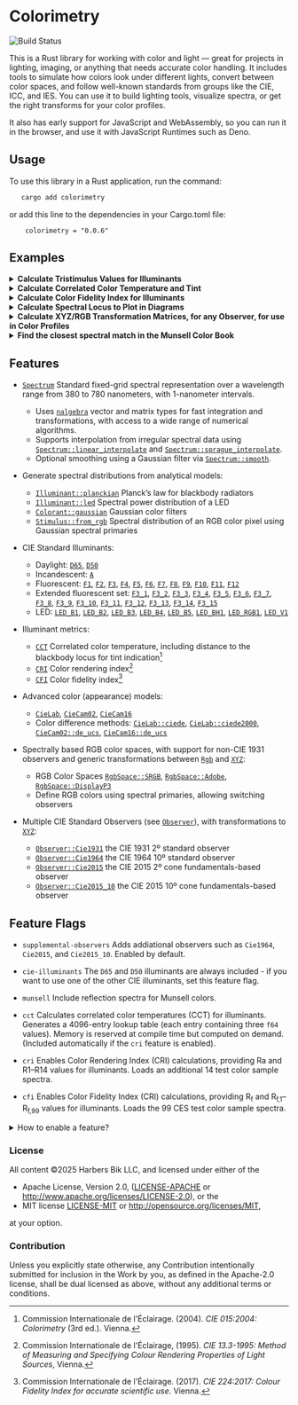 # Colorimetry

![Build Status](https://github.com/harbik/colorimetry/actions/workflows/build-and-test.yml/badge.svg)

<!-- cargo-rdme start -->

This is a Rust library for working with color and light — great for projects in lighting, imaging, or anything that needs accurate color handling.
It includes tools to simulate how colors look under different lights, convert between color spaces, and follow well-known standards from groups like the CIE, ICC, and IES.
You can use it to build lighting tools, visualize spectra, or get the right transforms for your color profiles.

It also has early support for JavaScript and WebAssembly, so you can run it in the browser, and use it with JavaScript Runtimes such as Deno.

## Usage
To use this library in a Rust application, run the command:
 ```bash
    cargo add colorimetry
```
or add this line to the dependencies in your Cargo.toml file:
```text
    colorimetry = "0.0.6"
```

## Examples
<details>
<summary><strong>Calculate Tristimulus Values for Illuminants</strong></summary>

This example calculates the XYZ tristimulus values of the D65 illuminant for both the CIE 1931 2º standard observer and the CIE 2015 10º observer.

```rust
    use colorimetry::illuminant::D65;

    // D65 Tristimulus values, using the CIE1931 standard observer by default
    let xyz_d65 = D65.xyz(None).set_illuminance(100.0);

    let [x, y, z] = xyz_d65.values();
    // [95.04, 100.0, 108.86]

    // D65 Tristimulus values using the CIE2015 10º observer
    // This requires the `supplemental-observers` feature (enabled by default)
    use colorimetry::observer::Observer::Cie2015_10;
    let xyz_d65_10 = D65
        .xyz(Some(Cie2015_10)).set_illuminance(100.0);

    let [x_10, y_10, z_10] = xyz_d65_10.values();
    //[94.72, 100.0, 107.143]
```
</details>

<details>
<summary><strong>Calculate Correlated Color Temperature and Tint</strong></summary>

The correlated color temperature (CCT) of an illuminant, typically expressed in kelvin (K),
describes whether a light source appears warm (low CCT) or cool (high CCT). It is a key parameter
for characterizing the visual appearance of white light .
This example calculates both the correlated color temperature and the deviation from the Planckian
locus, often referred to as the tint.

```rust
    use colorimetry::illuminant::A;

    // Calculate CCT and Duv for the A illuminant
    // Requires `cct`, and `cie-illuminants` features
    let [cct, duv] = A.cct().unwrap().values();
    // [2855.4977, 0.0]
```
</details>

<details>
<summary><strong>Calculate Color Fidelity Index for Illuminants</strong></summary>

The CIE has announced that the Color Fidelity Index (CFI) will replace the Color Rendering Index
(CRI) as the standard metric for evaluating color rendering. Both indices aim to quantify how
accurately a light source reproduces the colors of illuminated objects. However, the CFI offers a
significant improvement in accuracy by using 99 reference color samples and more advanced color
difference metrics, compared to the CRI’s use of only 8 samples.
Below is an example calculation of the general Color Fidelity Index for the CIE F2 illuminant:

```rust
    use colorimetry::illuminant::F2;

    // Calculate the Color Fidelity Index of the CIE F2 standard illuminant
    // Requires `cfi`, and `cie-illuminants` features
    let cf_f2 = F2.cfi().unwrap();
    let cf = cf_f2.general_color_fidelity_index();
    // 70.3
```
</details>

<details>

<summary><strong>Calculate Spectral Locus to Plot in Diagrams</strong></summary>

The spectral locus is the boundary in a chromaticity diagram that encloses all perceivable,
physically realizable colors. Due to its shape, it is sometimes informally referred to as the
"horseshoe."
Below, we compute the chromaticity coordinates that define the spectral locus.

```rust
    use colorimetry::observer::Observer::Cie1931;
    let mut locus = Vec::new();
    let wavelength_range = Cie1931.spectral_locus_wavelength_range();
    for wavelength in wavelength_range {
        // unwrap OK because nm is in range
        let xyz = Cie1931.xyz_at_wavelength(wavelength).unwrap();
        let chromaticity = xyz.chromaticity();
        locus.push([wavelength as f64, chromaticity.x(), chromaticity.y()]);
    }
    println!("{locus:?}");
```
</details>

<details>
<summary><strong>Calculate XYZ/RGB Transformation Matrices, for any Observer, for use in Color Profiles</strong></summary>
This is usually done with the CIE 1931 Standard Observer, but this library supports any observer—as long as both the color space and the data use the same one.
Instead of fixed XYZ values, it computes conversions from the spectral definitions of the primaries to be able to do so.
Here, we compute transformation matrices for the `DisplayP3` color space using both the `Cie1931` and `Cie2015` observers.

```rust
    use colorimetry::observer::Observer;
    use colorimetry::rgb::RgbSpace::DisplayP3;

    let xyz2rgb_31 = Observer::Cie1931.xyz2rgb(DisplayP3);
        //  2.4933, -0.9313, -0.4027,
        // -0.8298,  1.7629,  0.0236,
        //  0.0355, -0.076,	  0.9574

    let rgb2xyz_31 = Observer::Cie1931.rgb2xyz(DisplayP3);
        // 0.4866, 0.2656, 0.1981,
        // 0.2291, 0.6917, 0.0792,
        // 0.0001, 0.0451, 1.0433,

    // requires `supplemental-observers`
    use colorimetry::observer::Observer::Cie2015;

    let xyz2rgb_15 = Cie2015.xyz2rgb(DisplayP3);
       //  2.5258,  -1.0009,	-0.3649,
       // -0.9006,   1.8546,	-0.0011,
       //  0.0279,  -0.0574,	 0.95874
```
</details>

<details>
<summary><strong>Find the closest spectral match in the Munsell Color Book</strong></summary>

This example finds the best matching color in the Munsell Color Book for a given sample—in this case, the R9 test color used in the CRI color rendering method.
It uses the `CieCam16::de_ucs` color difference metric and the `Cie2015_10` standard observer to calculate perceptual similarity.

The closest match identified is Munsell "5R 5/14", a vivid red hue, with a color difference of just 3 ΔE.
In practical terms, a ΔE of 3 is considered a close match—just at the threshold where most observers might start to notice a difference under controlled viewing conditions.

```rust
    // requires `cri`, `supplemental-observers`, and `munsell` features
    use colorimetry::observer::Observer::Cie2015_10;
    use colorimetry::colorant::{MunsellCollection, TCS};

    let cri_r9 = &TCS[8];
    let (key, delta_e) = MunsellCollection::match_ciecam16(
        cri_r9,
        None,
        None,
        Some(Cie2015_10),
    )
    .unwrap();
    // ("5R4/14", 3.0)
```
</details>

## Features

- [`Spectrum`] Standard fixed-grid spectral representation over a wavelength range from 380 to 780 nanometers, with 1-nanometer intervals.
  - Uses [`nalgebra`] vector and matrix types for fast integration and transformations, with access to a wide range of numerical algorithms.
  - Supports interpolation from irregular spectral data using [`Spectrum::linear_interpolate`] and [`Spectrum::sprague_interpolate`].
  - Optional smoothing using a Gaussian filter via [`Spectrum::smooth`].

- Generate spectral distributions from analytical models:
  - [`Illuminant::planckian`] Planck’s law for blackbody radiators
  - [`Illuminant::led`] Spectral power distribution of a LED
  - [`Colorant::gaussian`] Gaussian color filters
  - [`Stimulus::from_rgb`] Spectral distribution of an RGB color pixel using Gaussian spectral primaries

- CIE Standard Illuminants:
  - Daylight: [`D65`], [`D50`]
  - Incandescent: [`A`]
  - Fluorescent: [`F1`], [`F2`], [`F3`], [`F4`], [`F5`], [`F6`], [`F7`], [`F8`], [`F9`], [`F10`], [`F11`], [`F12`]
  - Extended fluorescent set: [`F3_1`], [`F3_2`], [`F3_3`], [`F3_4`], [`F3_5`], [`F3_6`], [`F3_7`], [`F3_8`], [`F3_9`], [`F3_10`], [`F3_11`], [`F3_12`], [`F3_13`], [`F3_14`], [`F3_15`]
  - LED: [`LED_B1`], [`LED_B2`], [`LED_B3`], [`LED_B4`], [`LED_B5`], [`LED_BH1`], [`LED_RGB1`], [`LED_V1`]

- Illuminant metrics:
  - [`CCT`] Correlated color temperature, including distance to the blackbody locus for tint indication[^1]
  - [`CRI`] Color rendering index[^2]
  - [`CFI`] Color fidelity index[^3]

- Advanced color (appearance) models:
  - [`CieLab`], [`CieCam02`], [`CieCam16`]
  - Color difference methods: [`CieLab::ciede`], [`CieLab::ciede2000`], [`CieCam02::de_ucs`], [`CieCam16::de_ucs`]

- Spectrally based RGB color spaces, with support for non-CIE 1931 observers and generic transformations between [`Rgb`] and [`XYZ`]:
  - RGB Color Spaces [`RgbSpace::SRGB`],  [`RgbSpace::Adobe`], [`RgbSpace::DisplayP3`]
  - Define RGB colors using spectral primaries, allowing switching observers

- Multiple CIE Standard Observers (see [`Observer`]), with transformations to [`XYZ`]:
  - [`Observer::Cie1931`] the CIE 1931 2º standard observer
  - [`Observer::Cie1964`] the CIE 1964 10º standard observer
  - [`Observer::Cie2015`] the CIE 2015 2º cone fundamentals-based observer
  - [`Observer::Cie2015_10`] the CIE 2015 10º cone fundamentals-based observer

## Feature Flags

- `supplemental-observers`
  Adds addiational observers such as `Cie1964`, `Cie2015`, and `Cie2015_10`. Enabled by default.


- `cie-illuminants`
  The `D65` and `D50` illuminants are always included - if you want to use one of the other CIE illuminants, set this feature flag.
- `munsell`
  Include reflection spectra for Munsell colors.

- `cct`
  Calculates correlated color temperatures (CCT) for illuminants.
  Generates a 4096-entry lookup table (each entry containing three `f64` values).
  Memory is reserved at compile time but computed on demand.
  (Included automatically if the `cri` feature is enabled).

- `cri`
  Enables Color Rendering Index (CRI) calculations, providing Ra and R1–R14 values for illuminants.
  Loads an additional 14 test color sample spectra.

- `cfi`
  Enables Color Fidelity Index (CRI) calculations, providing R<sub>f</sub> and R<sub>f,1</sub>–R<sub>f,99</sub> values for illuminants.
  Loads the 99 CES test color sample spectra.

<details>
<summary>How to enable a feature?</summary>

To enable a feature, such as `cri` and `munsell`, use

```bash
cargo add colorimetry -F cri,munsell
```
or
```bash
cargo add colorimetry --features cri,munsell
```

Alternatively, configure features manually in your `Cargo.toml`:

```toml
colorimetry = { version = "0.0.6", features = ["cri", "munsell"] }
```

</details>

### License
All content &copy;2025 Harbers Bik LLC, and licensed under either of the

 * Apache License, Version 2.0,
   ([LICENSE-APACHE](LICENSE-APACHE) or <http://www.apache.org/licenses/LICENSE-2.0>), or the
 * MIT license
   [LICENSE-MIT](LICENSE-MIT) or <http://opensource.org/licenses/MIT>,

at your option.

### Contribution

Unless you explicitly state otherwise, any Contribution intentionally submitted
for inclusion in the Work by you, as defined in the Apache-2.0 license, shall be
dual licensed as above, without any additional terms or conditions.

[`nalgebra`]:https://docs.rs/nalgebra/latest/nalgebra/
[`Spectrum`]: https://docs.rs/colorimetry/latest/colorimetry/spectrum/struct.Spectrum.html
[`Spectrum::linear_interpolate`]: https://docs.rs/colorimetry/latest/colorimetry/spectrum/struct.Spectrum.html#method.linear_interpolate
[`Spectrum::sprague_interpolate`]: https://docs.rs/colorimetry/latest/colorimetry/spectrum/struct.Spectrum.html#method.sprague_interpolate
[`Spectrum::smooth`]: https://docs.rs/colorimetry/latest/colorimetry/spectrum/struct.Spectrum.html#method.smooth
[`Illuminant`]: https://docs.rs/colorimetry/latest/colorimetry/illuminant/struct.Illuminant.html
[`Illuminant::planckian`]: https://docs.rs/colorimetry/latest/colorimetry/illuminant/struct.Illuminant.html#method.planckian
[`Illuminant::led`]: https://docs.rs/colorimetry/latest/colorimetry/illuminant/struct.Illuminant.html#method.led
[`CieLab`]: https://docs.rs/colorimetry/latest/colorimetry/lab/struct.CieLab.html
[`CieLab::ciede`]: https://docs.rs/colorimetry/latest/colorimetry/lab/struct.CieLab.html#method.ciede
[`CieLab::ciede2000`]: https://docs.rs/colorimetry/latest/colorimetry/lab/struct.CieLab.html#method.ciede2000
[`CieCam02`]: https://docs.rs/colorimetry/latest/colorimetry/cam/struct.CieCam02.html
[`CieCam02::de_ucs`]: https://docs.rs/colorimetry/latest/colorimetry/cam/struct.CieCam02.html#method.de_ucs
[`CieCam16`]: https://docs.rs/colorimetry/latest/colorimetry/cam/struct.CieCam16.html
[`CieCam16::de_ucs`]: https://docs.rs/colorimetry/latest/colorimetry/cam/struct.CieCam16.html#method.de_ucs
[`CCT`]: https://docs.rs/colorimetry/latest/colorimetry/illuminant/struct.CCT.html
[`CRI`]: https://docs.rs/colorimetry/latest/colorimetry/illuminant/struct.CRI.html
[`CFI`]: https://docs.rs/colorimetry/latest/colorimetry/illuminant/struct.CFI.html
[`Colorant`]: https://docs.rs/colorimetry/latest/colorimetry/colorant/struct.Colorant.html
[`Colorant::gaussian`]: https://docs.rs/colorimetry/latest/colorimetry/colorant/struct.Colorant.html#method.gaussian
[`Stimulus`]: https://docs.rs/colorimetry/latest/colorimetry/stimulus/struct.Stimulus.html
[`Stimulus::from_srgb`]: https://docs.rs/colorimetry/latest/colorimetry/stimulus/struct.Stimulus.html#method.from_srgb
[`Stimulus::from_rgb`]: https://docs.rs/colorimetry/latest/colorimetry/stimulus/struct.Stimulus.html#method.from_rgb
[Colorimetric Observers]: https://docs.rs/colorimetry/latest/colorimetry/observer/index.html
[`Observer`]: https://docs.rs/colorimetry/latest/colorimetry/observer/enum.Observer.html
[`Observer::Cie1931`]: https://docs.rs/colorimetry/latest/colorimetry/observer/enum.Observer.html#variant.Cie1931
[`Observer::Cie1964`]: https://docs.rs/colorimetry/latest/colorimetry/observer/enum.Observer.html#variant.Cie1964
[`Observer::Cie2015`]: https://docs.rs/colorimetry/latest/colorimetry/observer/enum.Observer.html#variant.Ci2015e
[`Observer::Cie2015_10`]: https://docs.rs/colorimetry/latest/colorimetry/observer/enum.Observer.html#variant.Cie2015_10
[`ObserverData`]:https://docs.rs/colorimetry/latest/colorimetry/observer/enum.ObserverData.html
[`Observer.xyz`]: https://docs.rs/colorimetry/latest/colorimetry/observer/struct.ObserverData.html#method.xyz
[`CIE1931`]: https://docs.rs/colorimetry/latest/colorimetry/data/observers/static.CIE1931.html
[`CIE1964`]: https://docs.rs/colorimetry/latest/colorimetry/data/observers/static.CIE1964.html
[`CIE2015`]: https://docs.rs/colorimetry/latest/colorimetry/data/observers/static.CIE2015.html
[`CIE2015_10`]: https://docs.rs/colorimetry/latest/colorimetry/data/observers/static.CIE2015_10.html
[`XYZ`]: https://docs.rs/colorimetry/latest/colorimetry/xyz/struct.XYZ.html
[`Rgb`]: https://docs.rs/colorimetry/latest/colorimetry/rgb/struct.RGB.html
[`WideRgb`]: https://docs.rs/colorimetry/latest/colorimetry/widergb/struct.WideRgb.html
[`RgbSpace`]: https://docs.rs/colorimetry/latest/colorimetry/rgbspace/enum.RgbSpace.html
[`RgbSpace::SRGB`]: https://docs.rs/colorimetry/latest/colorimetry/rgb/enum.RgbSpace.html#variant.SRGB
[`RgbSpace::Adobe`]: https://docs.rs/colorimetry/latest/colorimetry/rgb/enum.RgbSpace.html#variant.Adobe
[`RgbSpace::DisplayP3`]: https://docs.rs/colorimetry/latest/colorimetry/rgb/enum.RgbSpace.html#variant.DisplayP3
[`RgbSpaceData`]: https://docs.rs/colorimetry/latest/colorimetry/rgbspace/struct.RgbSpaceData.html

[`D50`]: https://docs.rs/colorimetry/latest/colorimetry/illuminant/static.D50.html
[`D65`]: https://docs.rs/colorimetry/latest/colorimetry/illuminant/static.D65.html
[`A`]: https://docs.rs/colorimetry/latest/colorimetry/illuminant/static.A.html
[`F1`]: https://docs.rs/colorimetry/latest/colorimetry/illuminant/static.F1.html
[`F2`]: https://docs.rs/colorimetry/latest/colorimetry/illuminant/static.F2.html
[`F3`]: https://docs.rs/colorimetry/latest/colorimetry/illuminant/static.F3.html
[`F4`]: https://docs.rs/colorimetry/latest/colorimetry/illuminant/static.F4.html
[`F5`]: https://docs.rs/colorimetry/latest/colorimetry/illuminant/static.F5.html
[`F6`]: https://docs.rs/colorimetry/latest/colorimetry/illuminant/static.F6.html
[`F7`]: https://docs.rs/colorimetry/latest/colorimetry/illuminant/static.F7.html
[`F8`]: https://docs.rs/colorimetry/latest/colorimetry/illuminant/static.F8.html
[`F9`]: https://docs.rs/colorimetry/latest/colorimetry/illuminant/static.F9.html
[`F10`]: https://docs.rs/colorimetry/latest/colorimetry/illuminant/static.F10.html
[`F11`]: https://docs.rs/colorimetry/latest/colorimetry/illuminant/static.F11.html
[`F12`]: https://docs.rs/colorimetry/latest/colorimetry/illuminant/static.F12.html
[`F3_1`]: https://docs.rs/colorimetry/latest/colorimetry/illuminant/static.F3_1.html
[`F3_2`]: https://docs.rs/colorimetry/latest/colorimetry/illuminant/static.F3_2.html
[`F3_3`]: https://docs.rs/colorimetry/latest/colorimetry/illuminant/static.F3_3.html
[`F3_4`]: https://docs.rs/colorimetry/latest/colorimetry/illuminant/static.F3_4.html
[`F3_5`]: https://docs.rs/colorimetry/latest/colorimetry/illuminant/static.F3_5.html
[`F3_6`]: https://docs.rs/colorimetry/latest/colorimetry/illuminant/static.F3_6.html
[`F3_7`]: https://docs.rs/colorimetry/latest/colorimetry/illuminant/static.F3_7.html
[`F3_8`]: https://docs.rs/colorimetry/latest/colorimetry/illuminant/static.F3_8.html
[`F3_9`]: https://docs.rs/colorimetry/latest/colorimetry/illuminant/static.F3_9.html
[`F3_10`]: https://docs.rs/colorimetry/latest/colorimetry/illuminant/static.F3_10.html
[`F3_11`]: https://docs.rs/colorimetry/latest/colorimetry/illuminant/static.F3_11.html
[`F3_12`]: https://docs.rs/colorimetry/latest/colorimetry/illuminant/static.F3_12.html
[`F3_13`]: https://docs.rs/colorimetry/latest/colorimetry/illuminant/static.F3_13.html
[`F3_14`]: https://docs.rs/colorimetry/latest/colorimetry/illuminant/static.F3_14.html
[`F3_15`]: https://docs.rs/colorimetry/latest/colorimetry/illuminant/static.F3_15.html
[`LED_B1`]: https://docs.rs/colorimetry/latest/colorimetry/illuminant/static.LED_B1.html
[`LED_B2`]: https://docs.rs/colorimetry/latest/colorimetry/illuminant/static.LED_B2.html
[`LED_B3`]: https://docs.rs/colorimetry/latest/colorimetry/illuminant/static.LED_B3.html
[`LED_B4`]: https://docs.rs/colorimetry/latest/colorimetry/illuminant/static.LED_B4.html
[`LED_B5`]: https://docs.rs/colorimetry/latest/colorimetry/illuminant/static.LED_B5.html
[`LED_BH1`]: https://docs.rs/colorimetry/latest/colorimetry/illuminant/static.LED_BH1.html
[`LED_RGB1`]: https://docs.rs/colorimetry/latest/colorimetry/illuminant/static.LED_RGB1.html
[`LED_V1`]: https://docs.rs/colorimetry/latest/colorimetry/illuminant/static.LED_V1.html

[^1]: Commission Internationale de l'Éclairage. (2004). *CIE 015:2004: Colorimetry* (3rd ed.). Vienna.
[^2]: Commission Internationale de l'Éclairage, (1995). *CIE 13.3-1995: Method of Measuring and Specifying Colour Rendering Properties of Light Sources*, Vienna.
[^3]: Commission Internationale de l'Éclairage. (2017). *CIE 224:2017: Colour Fidelity Index for accurate scientific use*. Vienna.

<!-- cargo-rdme end -->
